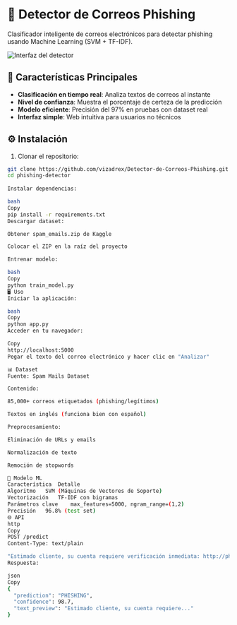 # 📧 Detector de Correos Phishing

Clasificador inteligente de correos electrónicos para detectar phishing usando Machine Learning (SVM + TF-IDF).

![Interfaz del detector](https://via.placeholder.com/800x400.png?text=Captura+del+Detector+Phishing)

## 🚀 Características Principales
- **Clasificación en tiempo real**: Analiza textos de correos al instante
- **Nivel de confianza**: Muestra el porcentaje de certeza de la predicción
- **Modelo eficiente**: Precisión del 97% en pruebas con dataset real
- **Interfaz simple**: Web intuitiva para usuarios no técnicos

## ⚙️ Instalación
1. Clonar el repositorio:
```bash
git clone https://github.com/vizadrex/Detector-de-Correos-Phishing.git
cd phishing-detector
    
Instalar dependencias:

bash
Copy
pip install -r requirements.txt
Descargar dataset:

Obtener spam_emails.zip de Kaggle

Colocar el ZIP en la raíz del proyecto

Entrenar modelo:

bash
Copy
python train_model.py
🖥️ Uso
Iniciar la aplicación:

bash
Copy
python app.py
Acceder en tu navegador:

Copy
http://localhost:5000
Pegar el texto del correo electrónico y hacer clic en "Analizar"

📊 Dataset
Fuente: Spam Mails Dataset

Contenido:

85,000+ correos etiquetados (phishing/legítimos)

Textos en inglés (funciona bien con español)

Preprocesamiento:

Eliminación de URLs y emails

Normalización de texto

Remoción de stopwords

🧠 Modelo ML
Característica	Detalle
Algoritmo	SVM (Máquinas de Vectores de Soporte)
Vectorización	TF-IDF con bigramas
Parámetros clave	max_features=5000, ngram_range=(1,2)
Precisión	96.8% (test set)
🌐 API
http
Copy
POST /predict
Content-Type: text/plain

"Estimado cliente, su cuenta requiere verificación inmediata: http://phishy-site.com"
Respuesta:

json
Copy
{
  "prediction": "PHISHING",
  "confidence": 98.7,
  "text_preview": "Estimado cliente, su cuenta requiere..."
}